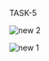 TASK-5



   


![new 2](https://github.com/K-P-Shwetha/RISC-V/assets/160413577/ad440d15-ba39-4d37-991d-fdb3ab0a4995)







![new 1](https://github.com/K-P-Shwetha/RISC-V/assets/160413577/ba5636d2-7434-4b85-970b-53fb3713ef76)
